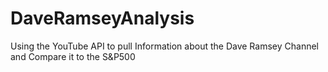 # DaveRamseyAnalysis
Using the YouTube API to pull Information about the Dave Ramsey Channel and Compare it to the S&amp;P500
